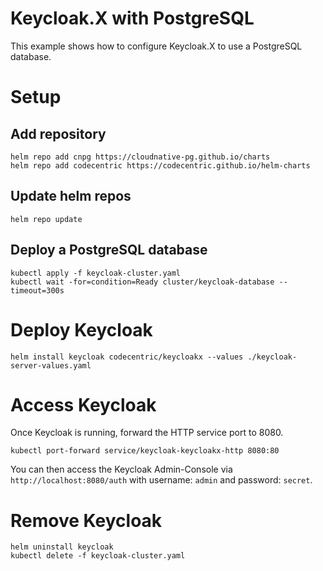 # Keycloak.X with PostgreSQL

This example shows how to configure Keycloak.X to use a PostgreSQL database.

# Setup

## Add repository
```
helm repo add cnpg https://cloudnative-pg.github.io/charts
helm repo add codecentric https://codecentric.github.io/helm-charts
```

## Update helm repos
```
helm repo update
```

## Deploy a PostgreSQL database
```
kubectl apply -f keycloak-cluster.yaml
kubectl wait -for=condition=Ready cluster/keycloak-database --timeout=300s
```

# Deploy Keycloak
```
helm install keycloak codecentric/keycloakx --values ./keycloak-server-values.yaml
```

# Access Keycloak
Once Keycloak is running, forward the HTTP service port to 8080.

```
kubectl port-forward service/keycloak-keycloakx-http 8080:80
```

You can then access the Keycloak Admin-Console via `http://localhost:8080/auth` with
username: `admin` and password: `secret`.

# Remove Keycloak

```
helm uninstall keycloak
kubectl delete -f keycloak-cluster.yaml
```

